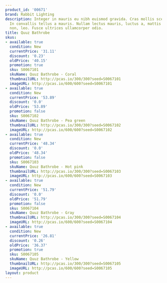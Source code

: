 ```yaml
---
product_id: '00671'
brand: Rabbit Lighting
description: Integer in mauris eu nibh euismod gravida. Cras mollis scelerisque nunc.
  In convallis tellus a mauris. Nullam lectus mauris, luctus a, mattis ac, tempus
  non, leo. Fusce ultrices ullamcorper odio.
title: Quuz Bathrobe
skus:
- available: true
  condition: New
  currentPrice: '31.11'
  discount: '0.23'
  oldPrice: '40.15'
  promotion: true
  sku: S0067101
  skuName: Quuz Bathrobe - Coral
  thumbnailURL: http://pcas.io/300/300?seed=S0067101
  imageURL: http://pcas.io/600/600?seed=S0067101
- available: true
  condition: New
  currentPrice: '53.89'
  discount: '0.0'
  oldPrice: '53.89'
  promotion: false
  sku: S0067102
  skuName: Quuz Bathrobe - Pea green
  thumbnailURL: http://pcas.io/300/300?seed=S0067102
  imageURL: http://pcas.io/600/600?seed=S0067102
- available: true
  condition: New
  currentPrice: '48.34'
  discount: '0.0'
  oldPrice: '48.34'
  promotion: false
  sku: S0067103
  skuName: Quuz Bathrobe - Hot pink
  thumbnailURL: http://pcas.io/300/300?seed=S0067103
  imageURL: http://pcas.io/600/600?seed=S0067103
- available: true
  condition: New
  currentPrice: '51.79'
  discount: '0.0'
  oldPrice: '51.79'
  promotion: false
  sku: S0067104
  skuName: Quuz Bathrobe - Gray
  thumbnailURL: http://pcas.io/300/300?seed=S0067104
  imageURL: http://pcas.io/600/600?seed=S0067104
- available: true
  condition: New
  currentPrice: '26.81'
  discount: '0.26'
  oldPrice: '36.37'
  promotion: true
  sku: S0067105
  skuName: Quuz Bathrobe - Yellow
  thumbnailURL: http://pcas.io/300/300?seed=S0067105
  imageURL: http://pcas.io/600/600?seed=S0067105
layout: product
---
```

